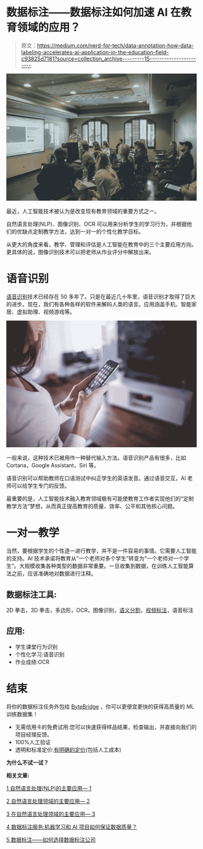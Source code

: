 # 数据标注——数据标注如何加速 AI 在教育领域的应用？

> 原文：<https://medium.com/nerd-for-tech/data-annotation-how-data-labeling-accelerates-ai-application-in-the-education-field-c93825d7181?source=collection_archive---------15----------------------->

![](img/5636da4e063e8316caa54dea2685f771.png)

最近，人工智能技术被认为是改变现有教育领域的重要方式之一。

自然语言处理(NLP)、图像识别、OCR 可以用来分析学生的学习行为，并根据他们的优缺点定制教学方法，达到一对一的个性化教学目标。

从更大的角度来看，教学、管理和评估是人工智能在教育中的三个主要应用方向。更具体的说，图像识别技术可以把老师从作业评分中解放出来。

# 语音识别

[语音识别](http://tinyurl.com/y9se9vpa)技术已经存在 50 多年了。只是在最近几十年里，语音识别才取得了巨大的进步。现在，我们有各种各样的软件来解码人类的语言。应用涵盖手机、智能家居、虚拟助理、视频游戏等。

![](img/8763b10ceaa29cce8ce6b80d6541c3fb.png)

一般来说，这种技术已被用作一种替代输入方法。语音识别产品有很多，比如 Cortana，Google Assistant，Siri 等。

语音识别可以帮助教师在口语测试中纠正学生的英语发音。通过语音交互，AI 老师可以给学生专门的反馈。

最重要的是，人工智能技术融入教育领域极有可能使教育工作者实现他们的“定制教学方法”梦想，从而真正提高教育的质量、效率、公平和其他核心问题。

# 一对一教学

当然，要根据学生的个性逐一进行教学，并不是一件容易的事情。它需要人工智能的支持。AI 技术承诺将教育从“一个老师对多个学生”转变为“一个老师对一个学生”。大规模收集各种类型的数据非常重要。一旦收集到数据，在训练人工智能算法之前，应该准确地对数据进行注释。

## **数据标注工具:**

2D 拳击，3D 拳击，多边形，OCR，图像识别，[语义分割](https://tinyurl.com/48w576p7)，[视频标注](http://tinyurl.com/wmu4yfhh)，语音标注

## **应用:**

*   学生课堂行为识别
*   个性化学习:语音识别
*   作业成绩:OCR

# 结束

将你的数据标注任务外包给 [ByteBridge](https://tinyurl.com/49jtm7c3) ，你可以更便宜更快的获得高质量的 ML 训练数据集！

*   无需信用卡的免费试用:您可以快速获得样品结果，检查输出，并直接向我们的项目经理反馈。
*   100%人工验证
*   透明和标准定价:[有明确的定价](https://www.bytebridge.io/#/?module=price)(包括人工成本)

**为什么不试一试？**

**相关文章:**

[1 自然语言处理(NLP)的主要应用— 1](/@bytebridge/data-labeling-the-main-application-scenarios-1a6d494dd112)

[2 自然语言处理领域的主要应用— 2](/p/16d852f51302)

[3 在自然语言处理领域的主要应用— 3](/@bytebridge/text-labeling-case-fine-grained-multi-category-labeling-of-emotions-d811f863f67b)

[4 数据标注服务:机器学习和 AI 项目如何保证数据质量？](https://tinyurl.com/1ae8xslj)

[5 数据标注——如何选择数据标注公司](https://tinyurl.com/u32bv8jk)